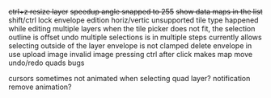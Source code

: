 ~~ctrl+z resize layer~~
~~speedup angle snapped to 255~~
~~show data maps in the list~~
shift/ctrl lock envelope edition horiz/vertic
unsupported tile type happened while editing multiple layers
when the tile picker does not fit, the selection outline is offset
undo multiple selections is in multiple steps
currently allows selecting outside of the layer
envelope is not clamped
delete envelope in use
upload image invalid image
pressing ctrl after click makes map move
undo/redo quads bugs

cursors sometimes not animated when selecting quad layer?
notification remove animation?

